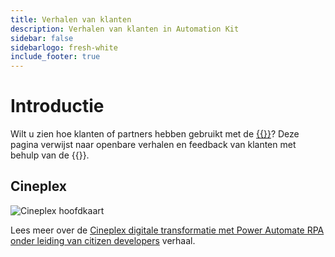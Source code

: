 ```yaml
---
title: Verhalen van klanten
description: Verhalen van klanten in Automation Kit
sidebar: false
sidebarlogo: fresh-white
include_footer: true
---
```

# Introductie

Wilt u zien hoe klanten of partners hebben gebruikt met de [{{<product-name>}}](https://aka.ms/ak4pp)? Deze pagina verwijst naar openbare verhalen en feedback van klanten met behulp van de {{<product-name>}}.

## Cineplex

![Cineplex hoofdkaart](https://msflowblogscdn.azureedge.net/wp-content/uploads/2022/09/Cieneplex-Main-Card.jpg)

Lees meer over de [Cineplex digitale transformatie met Power Automate RPA onder leiding van citizen developers](https://powerautomate.microsoft.com/blog/cineplex-digital-transformation-with-power-automate-rpa-led-by-citizen-developers/) verhaal.
